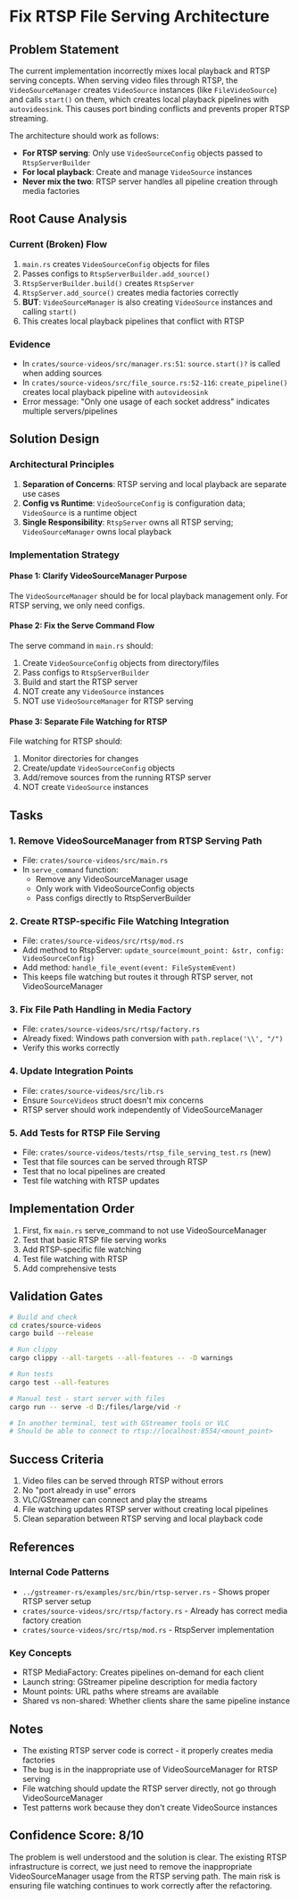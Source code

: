 # Fix RTSP File Serving Architecture

## Problem Statement

The current implementation incorrectly mixes local playback and RTSP serving concepts. When serving video files through RTSP, the `VideoSourceManager` creates `VideoSource` instances (like `FileVideoSource`) and calls `start()` on them, which creates local playback pipelines with `autovideosink`. This causes port binding conflicts and prevents proper RTSP streaming.

The architecture should work as follows:
- **For RTSP serving**: Only use `VideoSourceConfig` objects passed to `RtspServerBuilder`
- **For local playback**: Create and manage `VideoSource` instances  
- **Never mix the two**: RTSP server handles all pipeline creation through media factories

## Root Cause Analysis

### Current (Broken) Flow
1. `main.rs` creates `VideoSourceConfig` objects for files
2. Passes configs to `RtspServerBuilder.add_source()`
3. `RtspServerBuilder.build()` creates `RtspServer` 
4. `RtspServer.add_source()` creates media factories correctly
5. **BUT**: `VideoSourceManager` is also creating `VideoSource` instances and calling `start()`
6. This creates local playback pipelines that conflict with RTSP

### Evidence
- In `crates/source-videos/src/manager.rs:51`: `source.start()?` is called when adding sources
- In `crates/source-videos/src/file_source.rs:52-116`: `create_pipeline()` creates local playback pipeline with `autovideosink`
- Error message: "Only one usage of each socket address" indicates multiple servers/pipelines

## Solution Design

### Architectural Principles
1. **Separation of Concerns**: RTSP serving and local playback are separate use cases
2. **Config vs Runtime**: `VideoSourceConfig` is configuration data; `VideoSource` is a runtime object
3. **Single Responsibility**: `RtspServer` owns all RTSP serving; `VideoSourceManager` owns local playback

### Implementation Strategy

#### Phase 1: Clarify VideoSourceManager Purpose
The `VideoSourceManager` should be for local playback management only. For RTSP serving, we only need configs.

#### Phase 2: Fix the Serve Command Flow
The serve command in `main.rs` should:
1. Create `VideoSourceConfig` objects from directory/files
2. Pass configs to `RtspServerBuilder`
3. Build and start the RTSP server
4. NOT create any `VideoSource` instances
5. NOT use `VideoSourceManager` for RTSP serving

#### Phase 3: Separate File Watching for RTSP
File watching for RTSP should:
1. Monitor directories for changes
2. Create/update `VideoSourceConfig` objects
3. Add/remove sources from the running RTSP server
4. NOT create `VideoSource` instances

## Tasks

### 1. Remove VideoSourceManager from RTSP Serving Path
- File: `crates/source-videos/src/main.rs`
- In `serve_command` function:
  - Remove any VideoSourceManager usage
  - Only work with VideoSourceConfig objects
  - Pass configs directly to RtspServerBuilder

### 2. Create RTSP-specific File Watching Integration
- File: `crates/source-videos/src/rtsp/mod.rs`
- Add method to RtspServer: `update_source(mount_point: &str, config: VideoSourceConfig)`
- Add method: `handle_file_event(event: FileSystemEvent)`
- This keeps file watching but routes it through RTSP server, not VideoSourceManager

### 3. Fix File Path Handling in Media Factory
- File: `crates/source-videos/src/rtsp/factory.rs`
- Already fixed: Windows path conversion with `path.replace('\\', "/")`
- Verify this works correctly

### 4. Update Integration Points
- File: `crates/source-videos/src/lib.rs`
- Ensure `SourceVideos` struct doesn't mix concerns
- RTSP server should work independently of VideoSourceManager

### 5. Add Tests for RTSP File Serving
- File: `crates/source-videos/tests/rtsp_file_serving_test.rs` (new)
- Test that file sources can be served through RTSP
- Test that no local pipelines are created
- Test file watching with RTSP updates

## Implementation Order

1. First, fix `main.rs` serve_command to not use VideoSourceManager
2. Test that basic RTSP file serving works
3. Add RTSP-specific file watching
4. Test file watching with RTSP
5. Add comprehensive tests

## Validation Gates

```bash
# Build and check
cd crates/source-videos
cargo build --release

# Run clippy
cargo clippy --all-targets --all-features -- -D warnings

# Run tests
cargo test --all-features

# Manual test - start server with files
cargo run -- serve -d D:/files/large/vid -r

# In another terminal, test with GStreamer tools or VLC
# Should be able to connect to rtsp://localhost:8554/<mount_point>
```

## Success Criteria

1. Video files can be served through RTSP without errors
2. No "port already in use" errors
3. VLC/GStreamer can connect and play the streams
4. File watching updates RTSP server without creating local pipelines
5. Clean separation between RTSP serving and local playback code

## References

### Internal Code Patterns
- `../gstreamer-rs/examples/src/bin/rtsp-server.rs` - Shows proper RTSP server setup
- `crates/source-videos/src/rtsp/factory.rs` - Already has correct media factory creation
- `crates/source-videos/src/rtsp/mod.rs` - RtspServer implementation

### Key Concepts
- RTSP MediaFactory: Creates pipelines on-demand for each client
- Launch string: GStreamer pipeline description for media factory
- Mount points: URL paths where streams are available
- Shared vs non-shared: Whether clients share the same pipeline instance

## Notes

- The existing RTSP server code is correct - it properly creates media factories
- The bug is in the inappropriate use of VideoSourceManager for RTSP serving
- File watching should update the RTSP server directly, not go through VideoSourceManager
- Test patterns work because they don't create VideoSource instances

## Confidence Score: 8/10

The problem is well understood and the solution is clear. The existing RTSP infrastructure is correct, we just need to remove the inappropriate VideoSourceManager usage from the RTSP serving path. The main risk is ensuring file watching continues to work correctly after the refactoring.
